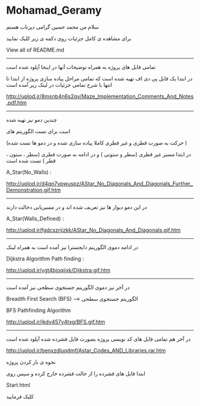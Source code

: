 # Mohamad_Geramy



سلام من محمد حسین گرامی دیزناب هستم 


برای مشاهده ی کامل جزئیات روی دکمه ی زیر کلیک نمایید 

View all of README.md





--------------------------------------------------------------------------------------------




تمامی فایل های پروژه به همراه توضیحات آنها در اینجا آپلود شده است 

در ابتدا یک فایل پی دی اف تهیه شده است که تمامی مراحل پیاده سازی پروژه از ابتدا تا انتها 
با شرح تمامی جزئیات در لینک زیر آمده است 

http://uplod.ir/8msnb4n6s2qy/Maze_Implementation_Comments_And_Notes.pdf.htm




--------------------------------------------------------------------------------------------



چندین دمو نیز تهیه شده 

است برای تست الگوریتم های  

(حرکت به صورت قطری و غیر قطری کاملا پیاده سازی شده و در دمو ها تست شده )

در ابتدا مسیر غیر قطری (سطر و ستونی ) و در ادامه به صورت قطری (سطر ، ستون ، قطر ) تست شده است

A_Star(No_Walls) : 

http://uplod.ir/d4qn7ypwuspz/AStar_No_Diagonals_And_Diagonals_Further_Demonstration.gif.htm


--------------------------------------------------------------------------------------------

در این دمو دیوار ها نیز تعریف شده اند و در مسیریابی دخالت دارند 

A_Star(Walls_Defined) : 

http://uplod.ir/fgdcszrjizkk/AStar_No_Diagonals_And_Diagonals.gif.htm


--------------------------------------------------------------------------------------------


در ادامه دموی الگوریتم دایجسترا نیز آمده است به همراه لینک 

Dijkstra Algorithm Path finding : 

http://uplod.ir/ygt4bjoqijxk/Dijkstra.gif.htm





--------------------------------------------------------------------------------------------


در آخر نیز دموی الگوریتم جستجوی سطحی نیز آمده است 

Breadth First Search (BFS) --> الگوریتم جستجوی سطحی 

BFS Pathfinding Algorithm 

http://uplod.ir/jkdv457y4txg/BFS.gif.htm





--------------------------------------------------------------------------------------------

در آخر هم تمامی فایل های کد نویسی پروژه بصورت فایل فشرده شده آپلود شده است 

http://uplod.ir/benxzdluqdmf/Astar_Codes_AND_Libraries.rar.htm



نحوه ی باز کردن پروژه 

ابتدا فایل های فشرده را از حالت فشرده خارج کرده و سپس روی 

Start.html 

کلیک فرمایید 




